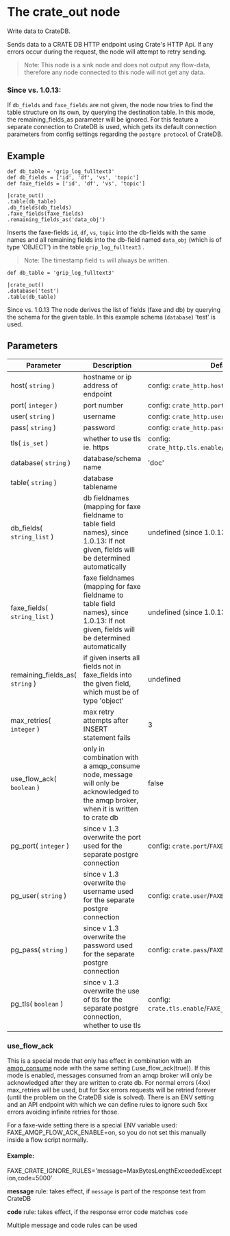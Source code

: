 The crate_out node
=====================

Write data to CrateDB.

Sends data to a CRATE DB HTTP endpoint using Crate's HTTP Api.
If any errors occur during the request, the node will attempt to retry sending.

> Note: This node is a sink node and does not output any flow-data, therefore any node connected to this node will not get any data.


### Since vs. 1.0.13:
If `db_fields` and `faxe_fields` are not given, the node now tries to find the table structure on its own,
by querying the destination table. In this mode, the remaining_fields_as parameter will be ignored.
For this feature a separate connection to CrateDB is used, which gets its default connection parameters from config settings
regarding the `postgre protocol` of CrateDB.


Example
-------
```dfs  
def db_table = 'grip_log_fulltext3'
def db_fields = ['id', 'df', 'vs', 'topic']
def faxe_fields = ['id', 'df', 'vs', 'topic']

|crate_out() 
.table(db_table)
.db_fields(db_fields)
.faxe_fields(faxe_fields)
.remaining_fields_as('data_obj')

```

Inserts the faxe-fields `id`, `df`, `vs`, `topic` into the db-fields with the same names and all remaining fields into
the db-field named `data_obj` (which is of type 'OBJECT') in the table `grip_log_fulltext3` .

> Note: The timestamp field `ts` will always be written.


```dfs  
def db_table = 'grip_log_fulltext3' 

|crate_out() 
.database('test')
.table(db_table) 

```
Since vs. 1.0.13
The node derives the list of fields (faxe and db) by querying the schema for the given table.
In this example schema (`database`) 'test' is used.



Parameters
----------

| Parameter                       | Description                                                                                                                            | Default                                                 |
|---------------------------------|----------------------------------------------------------------------------------------------------------------------------------------|---------------------------------------------------------|
| host( `string` )                | hostname or ip address of endpoint                                                                                                     | config: `crate_http.host`/`FAXE_CRATE_HTTP_HOST`        |
| port( `integer` )               | port number                                                                                                                            | config: `crate_http.port`/`FAXE_CRATE_HTTP_PORT`        |
| user( `string` )                | username                                                                                                                               | config: `crate_http.user`/`FAXE_CRATE_HTTP_USER`        |
| pass( `string` )                | password                                                                                                                               | config: `crate_http.pass`/`FAXE_CRATE_HTTP_PASS`        |
| tls( `is_set` )                 | whether to use tls ie. https                                                                                                           | config: `crate_http.tls.enable`/`FAXE_CRATE_TLS_ENABLE` |
| database( `string` )            | database/schema name                                                                                                                   | 'doc'                                                   |
| table( `string` )               | database tablename                                                                                                                     |                                                         |
| db_fields( `string_list` )      | db fieldnames (mapping for faxe fieldname to table field names), since 1.0.13: If not given, fields will be determined automatically   | undefined (since 1.0.13)                                |
| faxe_fields( `string_list` )    | faxe fieldnames (mapping for faxe fieldname to table field names), since 1.0.13: If not given, fields will be determined automatically | undefined (since 1.0.13)                                |
| remaining_fields_as( `string` ) | if given inserts all fields not in faxe_fields into the given field, which must be of type 'object'                                    | undefined                                               |
| max_retries( `integer` )        | max retry attempts after INSERT statement fails                                                                                        | 3                                                       |
| use_flow_ack( `boolean` )       | only in combination with a amqp_consume node, message will only be acknowledged to the amqp broker, when it is written to crate db     | false                                                   |
| pg_port( `integer` )            | since v 1.3 overwrite the port used for the separate postgre connection                                                                | config: `crate.port`/`FAXE_CRATE_PORT`                  |
| pg_user( `string` )             | since v 1.3 overwrite the username used for the separate postgre connection                                                            | config: `crate.user`/`FAXE_CRATE_USER`                  |
| pg_pass( `string` )             | since v 1.3 overwrite the password used for the separate postgre connection                                                            | config: `crate.pass`/`FAXE_CRATE_PASS`                  |
| pg_tls( `boolean` )             | since v 1.3 overwrite the use of tls for the separate postgre connection, whether to use tls                                           | config: `crate.tls.enable`/`FAXE_CRATE_TLS_ENABLE`      |


### use_flow_ack
This is a special mode that only has effect in combination with an [amqp_consume](../messaging/amqp_consume.md) node with the same setting (.use_flow_ack(true)).
If this mode is enabled, messages consumed from an amqp broker will only be acknowledged after they are written to crate db.
For normal errors (4xx) max_retries will be used, but for 5xx errors requests will be retried forever (until the problem on the CrateDB side is solved).
There is an ENV setting and an API endpoint with which we can define rules to ignore such 5xx errors avoiding infinite retries for those.

For a faxe-wide setting there is a special ENV variable used: FAXE_AMQP_FLOW_ACK_ENABLE=on, so you do not set this manually inside a flow script normally.

#### Example:

FAXE_CRATE_IGNORE_RULES='message=MaxBytesLengthExceededException,code=5000'

**message** rule: takes effect, if `message` is part of the response text from CrateDB

**code** rule: takes effect, if the response error code matches `code`

Multiple message and code rules can be used